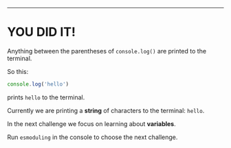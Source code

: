 ---

# YOU DID IT!

Anything between the parentheses of `console.log()` are printed to the terminal.

So this: 

```js
console.log('hello')
```

prints `hello` to the terminal.

Currently we are printing a **string** of characters to the terminal: `hello`.

In the next challenge we focus on learning about **variables**.

Run `esmoduling` in the console to choose the next challenge.

